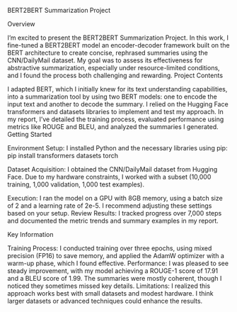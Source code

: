 BERT2BERT Summarization Project


Overview

I’m excited to present the BERT2BERT Summarization Project. In this work, I fine-tuned a BERT2BERT model an encoder-decoder framework built on the BERT architecture to create concise, rephrased summaries using the CNN/DailyMail dataset. My goal was to assess its effectiveness for abstractive summarization, especially under resource-limited conditions, and I found the process both challenging and rewarding.
Project Contents

I adapted BERT, which I initially knew for its text understanding capabilities, into a summarization tool by using two BERT models: one to encode the input text and another to decode the summary. I relied on the Hugging Face transformers and datasets libraries to implement and test my approach. In my report, I’ve detailed the training process, evaluated performance using metrics like ROUGE and BLEU, and analyzed the summaries I generated.
Getting Started

Environment Setup: I installed Python and the necessary libraries using pip:
pip install transformers datasets torch


Dataset Acquisition: I obtained the CNN/DailyMail dataset from Hugging Face. Due to my hardware constraints, I worked with a subset (10,000 training, 1,000 validation, 1,000 test examples).

Execution: I ran the model on a GPU with 8GB memory, using a batch size of 2 and a learning rate of 2e-5. I recommend adjusting these settings based on your setup.
Review Results: I tracked progress over 7,000 steps and documented the metric trends and summary examples in my report.

Key Information

Training Process: I conducted training over three epochs, using mixed precision (FP16) to save memory, and applied the AdamW optimizer with a warm-up phase, which I found effective.
Performance: I was pleased to see steady improvement, with my model achieving a ROUGE-1 score of 17.91 and a BLEU score of 1.99. The summaries were mostly coherent, though I noticed they sometimes missed key details.
Limitations: I realized this approach works best with small datasets and modest hardware. I think larger datasets or advanced techniques could enhance the results.

 
